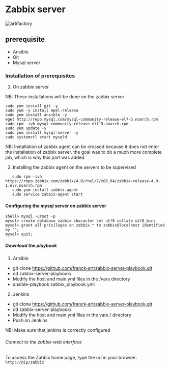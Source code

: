 # Zabbix server

![artifactory](https://www.vm-hci.info/wp-content/uploads/2017/10/banner-zabbix.jpg)

## prerequisite

* Ansible
* Git
* Mysql server

### Installation of prerequisites

1. On zabbix server

NB:  These installations will be done on the zabbix server
   
   ```
   sudo yum install git -y
   sudo yum -y install epel-release 
   sudo yum install ansible -y
   wget http://repo.mysql.com/mysql-community-release-el7-5.noarch.rpm
   sudo rpm -ivh mysql-community-release-el7-5.noarch.rpm
   sudo yum update -y
   sudo yum install mysql-server -y
   sudo systemctl start mysqld
   ```
   
   NB: Installation of zabbix agent can be crossed because it does not enter the installation of zabbix server. the goal was to do a much more complete job, which is why this part was added

2. Installing the zabbix agent on the servers to be supervised

```
   sudo rpm -ivh https://repo.zabbix.com/zabbix/4.0/rhel/7/x86_64/zabbix-release-4.0-1.el7.noarch.rpm
   sudo yum install zabbix-agent
   sudo service zabbix-agent start
```

#### Configuring the mysql server on zabbix server

```
shell> mysql -uroot -p 
mysql> create database zabbix character set utf8 collate utf8_bin;
mysql> grant all privileges on zabbix.* to zabbix@localhost identified by '';
mysql> quit;
```

##### Download the playbook

1. Ansible
  * git clone https://github.com/franck-art/zabbix-server-playbook.git
  * cd zabbix-server-playbook/
  * Modify the host and main.yml files in the /vars  directory
  * ansible-playbook zabbix_playbook.yml
2. Jenkins
  * git clone https://github.com/franck-art/zabbix-server-playbook.git
  * cd zabbix-server-playbook/
  * Modify the host and main.yml files in the vars / directory
  * Push on Jenkins
  
NB: Make sure that jenkins is correctly configured

###### Connect to the zabbix web interface

To access the Zabbix home page, type the url in your browser:
`http://@ip/zabbix`

